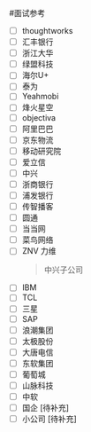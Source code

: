 #面试参考

- [ ] thoughtworks
- [ ] 汇丰银行
- [ ] 浙江大华
- [ ] 绿盟科技
- [ ] 海尔U+
- [ ] 泰为
- [ ] Yeahmobi
- [ ] 烽火星空
- [ ] objectiva
- [ ] 阿里巴巴
- [ ] 京东物流
- [ ] 移动研究院
- [ ] 爱立信
- [ ] 中兴
- [ ] 浙商银行
- [ ] 浦发银行
- [ ] 传智播客
- [ ] 圆通
- [ ] 当当网
- [ ] 菜鸟网络
- [ ] ZNV 力维  
    > 中兴子公司
- [ ] IBM
- [ ] TCL
- [ ] 三星
- [ ] SAP
- [ ] 浪潮集团
- [ ] 太极股份
- [ ] 大唐电信
- [ ] 东软集团
- [ ] 葡萄城
- [ ] 山脉科技
- [ ] 中软
- [ ] 国企 [待补充]
- [ ] 小公司 [待补充]
